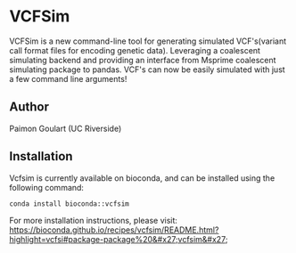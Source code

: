 # VCFSim
VCFSim is a new command-line tool for generating simulated VCF's(variant call format files for encoding genetic data). Leveraging a coalescent simulating backend and providing an interface from Msprime coalescent simulating package to pandas. VCF's can now be easily simulated with just a few command line arguments!

## Author 
Paimon Goulart (UC Riverside)

## Installation
Vcfsim is currently available on bioconda, and can be installed using the following command:
```shell
conda install bioconda::vcfsim
```

For more installation instructions, please visit: https://bioconda.github.io/recipes/vcfsim/README.html?highlight=vcfsi#package-package%20&#x27;vcfsim&#x27;
